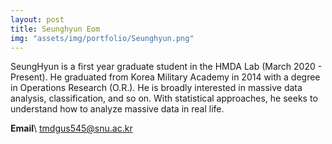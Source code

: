 ```yaml
---
layout: post
title: Seunghyun Eom
img: "assets/img/portfolio/Seunghyun.png"
---
```


SeungHyun is a first year graduate student in the HMDA Lab (March 2020 - Present). He graduated from Korea Military Academy in 2014 with a degree in Operations Research (O.R.). He is broadly interested in  massive data analysis,  classification, and so on. With statistical approaches, he seeks to understand how to analyze massive data in real life.


**Email**\\
tmdgus545@snu.ac.kr